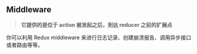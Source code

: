 ## Middleware

> **它提供的是位于 action 被发起之后，到达 reducer 之前的扩展点**

你可以利用 Redux middleware 来进行日志记录、创建崩溃报告、调用异步接口或者路由等等。
